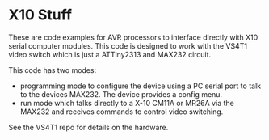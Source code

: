 # X10 Stuff

These are code examples for AVR processors to interface directly with X10 serial computer modules.
This code is designed to work with the VS4T1 video switch which is just a ATTiny2313 and MAX232 circuit.

This code has two modes: 
- programming mode to configure the device using a PC serial port to talk to the devices MAX232. The device provides a config menu.
- run mode which talks directly to a X-10 CM11A or MR26A via the MAX232 and receives commands to control video switching.

See the VS4T1 repo for details on the hardware.
